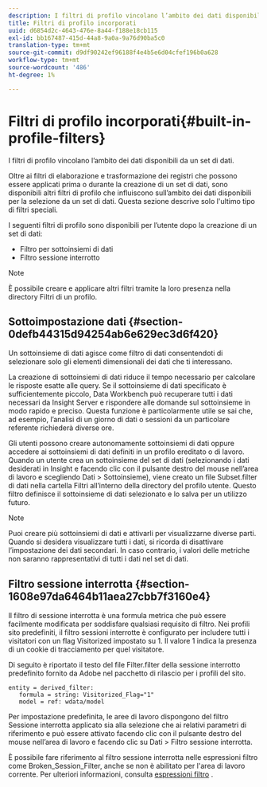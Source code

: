 ```yaml
---
description: I filtri di profilo vincolano l’ambito dei dati disponibili da un set di dati.
title: Filtri di profilo incorporati
uuid: d6854d2c-4643-476e-8a44-f188e18cb115
exl-id: bb167487-415d-44a8-9a0a-9a76d90ba5c0
translation-type: tm+mt
source-git-commit: d9df90242ef96188f4e4b5e6d04cfef196b0a628
workflow-type: tm+mt
source-wordcount: '486'
ht-degree: 1%

---
```


# Filtri di profilo incorporati{#built-in-profile-filters}

I filtri di profilo vincolano l’ambito dei dati disponibili da un set di dati.

Oltre ai filtri di elaborazione e trasformazione dei registri che possono essere applicati prima o durante la creazione di un set di dati, sono disponibili altri filtri di profilo che influiscono sull’ambito dei dati disponibili per la selezione da un set di dati. Questa sezione descrive solo l&#39;ultimo tipo di filtri speciali.

I seguenti filtri di profilo sono disponibili per l’utente dopo la creazione di un set di dati:

* Filtro per sottoinsiemi di dati
* Filtro sessione interrotto

>[!NOTE]
>
>È possibile creare e applicare altri filtri tramite la loro presenza nella directory Filtri di un profilo.

## Sottoimpostazione dati {#section-0defb44315d94254ab6e629ec3d6f420}

Un sottoinsieme di dati agisce come filtro di dati consentendoti di selezionare solo gli elementi dimensionali dei dati che ti interessano.

La creazione di sottoinsiemi di dati riduce il tempo necessario per calcolare le risposte esatte alle query. Se il sottoinsieme di dati specificato è sufficientemente piccolo, Data Workbench può recuperare tutti i dati necessari da Insight Server e rispondere alle domande sul sottoinsieme in modo rapido e preciso. Questa funzione è particolarmente utile se sai che, ad esempio, l’analisi di un giorno di dati o sessioni da un particolare referente richiederà diverse ore.

Gli utenti possono creare autonomamente sottoinsiemi di dati oppure accedere ai sottoinsiemi di dati definiti in un profilo ereditato o di lavoro. Quando un utente crea un sottoinsieme del set di dati (selezionando i dati desiderati in Insight e facendo clic con il pulsante destro del mouse nell’area di lavoro e scegliendo Dati > Sottoinsieme), viene creato un file Subset.filter di dati nella cartella Filtri all’interno della directory del profilo utente. Questo filtro definisce il sottoinsieme di dati selezionato e lo salva per un utilizzo futuro.

>[!NOTE]
>
>Puoi creare più sottoinsiemi di dati e attivarli per visualizzarne diverse parti. Quando si desidera visualizzare tutti i dati, si ricorda di disattivare l’impostazione dei dati secondari. In caso contrario, i valori delle metriche non saranno rappresentativi di tutti i dati nel set di dati.

## Filtro sessione interrotta {#section-1608e97da6464b11aea27cbb7f3160e4}

Il filtro di sessione interrotta è una formula metrica che può essere facilmente modificata per soddisfare qualsiasi requisito di filtro. Nei profili sito predefiniti, il filtro sessioni interrotte è configurato per includere tutti i visitatori con un flag Visitorized impostato su 1. Il valore 1 indica la presenza di un cookie di tracciamento per quel visitatore.

Di seguito è riportato il testo del file Filter.filter della sessione interrotto predefinito fornito da Adobe nel pacchetto di rilascio per i profili del sito.

```
entity = derived_filter:
   formula = string: Visitorized_Flag="1"
   model = ref: wdata/model
```

Per impostazione predefinita, le aree di lavoro dispongono del filtro Sessione interrotta applicato sia alla selezione che ai relativi parametri di riferimento e può essere attivato facendo clic con il pulsante destro del mouse nell’area di lavoro e facendo clic su Dati > Filtro sessione interrotta.

È possibile fare riferimento al filtro sessione interrotta nelle espressioni filtro come Broken_Session_Filter, anche se non è abilitato per l&#39;area di lavoro corrente. Per ulteriori informazioni, consulta [espressioni filtro](https://docs.adobe.com/content/help/en/data-workbench/using/client/t-open-ins.html#Syntax_for_Identifiers) .
